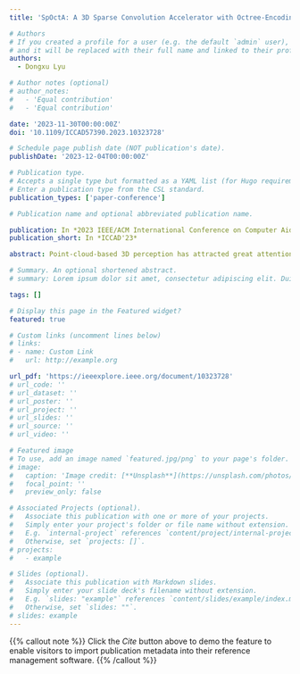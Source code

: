 ```yaml
---
title: 'SpOctA: A 3D Sparse Convolution Accelerator with Octree-Encoding-Based Map Search and Inherent Sparsity-Aware Processing'

# Authors
# If you created a profile for a user (e.g. the default `admin` user), write the username (folder name) here
# and it will be replaced with their full name and linked to their profile.
authors:
  - Dongxu Lyu

# Author notes (optional)
# author_notes:
#   - 'Equal contribution'
#   - 'Equal contribution'

date: '2023-11-30T00:00:00Z'
doi: '10.1109/ICCAD57390.2023.10323728'

# Schedule page publish date (NOT publication's date).
publishDate: '2023-12-04T00:00:00Z'

# Publication type.
# Accepts a single type but formatted as a YAML list (for Hugo requirements).
# Enter a publication type from the CSL standard.
publication_types: ['paper-conference']

# Publication name and optional abbreviated publication name.

publication: In *2023 IEEE/ACM International Conference on Computer Aided Design (ICCAD)*
publication_short: In *ICCAD'23*

abstract: Point-cloud-based 3D perception has attracted great attention in various applications including robotics, autonomous driving and AR/VR. In particular, the 3D sparse convolution (SpConv) network has emerged as one of the most popular backbones due to its excellent performance. However, it poses severe challenges to real-time perception on general-purpose platforms, such as lengthy map search latency, high computation cost, and enormous memory footprint. In this paper, we propose SpOctA, a SpConv accelerator that enables high-speed and energy-efficient point cloud processing. SpOctA parallelizes the map search by utilizing algorithm-architecture co-optimization based on octree encoding, thereby achieving 8.8-21.2x search speedup. It also attenuates the heavy computational workload by exploiting inherent sparsity of each voxel, which eliminates computation redundancy and saves 44.4-79.1% processing latency. To optimize on-chip memory management, a SpConv-oriented non-uniform caching strategy is introduced to reduce external memory access energy by 57.6% on average. Implemented on a 40nm technology and extensively evaluated on representative benchmarks, SpOctA rivals the state-of-the-art SpConv accelerators by 1.1-6.9x speedup with 1.5-3.1x energy efficiency improvement.

# Summary. An optional shortened abstract.
# summary: Lorem ipsum dolor sit amet, consectetur adipiscing elit. Duis posuere tellus ac convallis placerat. Proin tincidunt magna sed ex sollicitudin condimentum.

tags: []

# Display this page in the Featured widget?
featured: true

# Custom links (uncomment lines below)
# links:
# - name: Custom Link
#   url: http://example.org

url_pdf: 'https://ieeexplore.ieee.org/document/10323728'
# url_code: ''
# url_dataset: ''
# url_poster: ''
# url_project: ''
# url_slides: ''
# url_source: ''
# url_video: ''

# Featured image
# To use, add an image named `featured.jpg/png` to your page's folder.
# image:
#   caption: 'Image credit: [**Unsplash**](https://unsplash.com/photos/pLCdAaMFLTE)'
#   focal_point: ''
#   preview_only: false

# Associated Projects (optional).
#   Associate this publication with one or more of your projects.
#   Simply enter your project's folder or file name without extension.
#   E.g. `internal-project` references `content/project/internal-project/index.md`.
#   Otherwise, set `projects: []`.
# projects:
#   - example

# Slides (optional).
#   Associate this publication with Markdown slides.
#   Simply enter your slide deck's filename without extension.
#   E.g. `slides: "example"` references `content/slides/example/index.md`.
#   Otherwise, set `slides: ""`.
# slides: example
---
```


{{% callout note %}}
Click the _Cite_ button above to demo the feature to enable visitors to import publication metadata into their reference management software.
{{% /callout %}}

<!-- {{% callout note %}}
Create your slides in Markdown - click the _Slides_ button to check out the example.
{{% /callout %}}

Add the publication's **full text** or **supplementary notes** here. You can use rich formatting such as including [code, math, and images](https://docs.hugoblox.com/content/writing-markdown-latex/). -->
